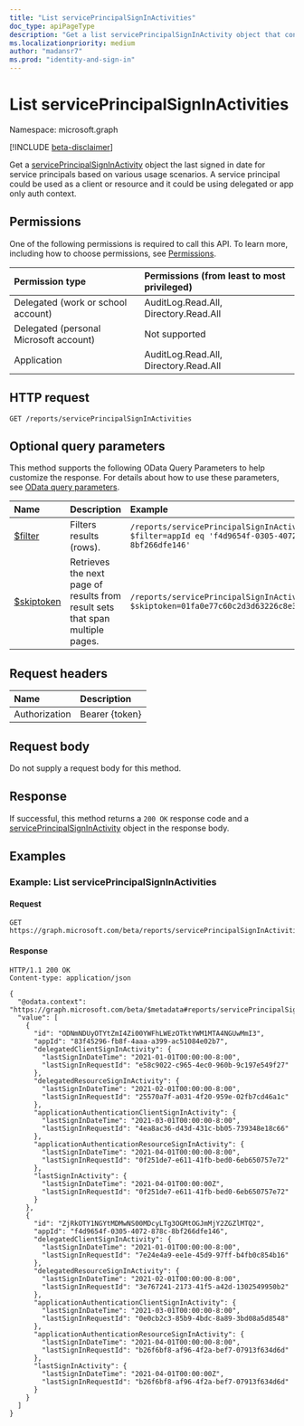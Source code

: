 ```yaml
---
title: "List servicePrincipalSignInActivities"
doc_type: apiPageType
description: "Get a list servicePrincipalSignInActivity object that contains sign-in activity information for service principals in Azure Active Directory tenant."
ms.localizationpriority: medium
author: "madansr7"
ms.prod: "identity-and-sign-in"
---
```



# List servicePrincipalSignInActivities

Namespace: microsoft.graph

[!INCLUDE [beta-disclaimer](../../includes/beta-disclaimer.md)]

Get a [servicePrincipalSignInActivity](../resources/servicePrincipalSignInActivity.md) object the last signed in date for service principals based on various usage scenarios. A service principal could be used as a client or resource and it could be using delegated or app only auth context.

## Permissions

One of the following permissions is required to call this API. To learn more, including how to choose permissions, see [Permissions](/graph/permissions-reference).

| Permission type                        | Permissions (from least to most privileged) |
| :------------------------------------- | :------------------------------------------ |
| Delegated (work or school account)     | AuditLog.Read.All, Directory.Read.All       |
| Delegated (personal Microsoft account) | Not supported                               |
| Application                            | AuditLog.Read.All, Directory.Read.All       |


## HTTP request

<!-- { "blockType": "ignored" } -->
```http
GET /reports/servicePrincipalSignInActivities
```

## Optional query parameters

This method supports the following OData Query Parameters to help customize the response. For details about how to use these parameters, see [OData query parameters](/graph/query-parameters).

| Name                                                      | Description                                                                   | Example                                                                                             |
| :-------------------------------------------------------- | :---------------------------------------------------------------------------- | :-------------------------------------------------------------------------------------------------- |
| [$filter](/graph/query-parameters#filter-parameter)       | Filters results (rows).                                                       | `/reports/servicePrincipalSignInActivities?$filter=appId eq 'f4d9654f-0305-4072-878c-8bf266dfe146'` |
| [$skiptoken](/graph/query-parameters#skiptoken-parameter) | Retrieves the next page of results from result sets that span multiple pages. | `/reports/servicePrincipalSignInActivities?$skiptoken=01fa0e77c60c2d3d63226c8e3294c860__1`          |


## Request headers

| Name          | Description    |
| :------------ | :------------- |
| Authorization | Bearer {token} |

## Request body

Do not supply a request body for this method.

## Response

If successful, this method returns a `200 OK` response code and a [servicePrincipalSignInActivity](../resources/servicePrincipalSignInActivity.md) object in the response body.

## Examples

### Example: List servicePrincipalSignInActivities 

#### Request

```http
GET https://graph.microsoft.com/beta/reports/servicePrincipalSignInActivities
```

#### Response


```http
HTTP/1.1 200 OK
Content-type: application/json

{
  "@odata.context": "https://graph.microsoft.com/beta/$metadata#reports/servicePrincipalSignInActivities",
  "value": [
    {
      "id": "ODNmNDUyOTYtZmI4Zi00YWFhLWEzOTktYWM1MTA4NGUwMmI3",
      "appId": "83f45296-fb8f-4aaa-a399-ac51084e02b7",
      "delegatedClientSignInActivity": {
        "lastSignInDateTime": "2021-01-01T00:00:00-8:00",
        "lastSignInRequestId": "e58c9022-c965-4ec0-960b-9c197e549f27"
      },
      "delegatedResourceSignInActivity": {
        "lastSignInDateTime": "2021-02-01T00:00:00-8:00",
        "lastSignInRequestId": "25570a7f-a031-4f20-959e-02fb7cd46a1c"
      },
      "applicationAuthenticationClientSignInActivity": {
        "lastSignInDateTime": "2021-03-01T00:00:00-8:00",
        "lastSignInRequestId": "4ea8ac36-d43d-431c-bb05-739348e18c66"
      },
      "applicationAuthenticationResourceSignInActivity": {
        "lastSignInDateTime": "2021-04-01T00:00:00-8:00",
        "lastSignInRequestId": "0f251de7-e611-41fb-bed0-6eb650757e72"
      },
      "lastSignInActivity": {
        "lastSignInDateTime": "2021-04-01T00:00:00Z",
        "lastSignInRequestId": "0f251de7-e611-41fb-bed0-6eb650757e72"
      }
    },
    {
      "id": "ZjRkOTY1NGYtMDMwNS00MDcyLTg3OGMtOGJmMjY2ZGZlMTQ2",
      "appId": "f4d9654f-0305-4072-878c-8bf266dfe146",
      "delegatedClientSignInActivity": {
        "lastSignInDateTime": "2021-01-01T00:00:00-8:00",
        "lastSignInRequestId": "7e24e4a9-ee1e-45d9-97ff-b4fb0c854b16"
      },
      "delegatedResourceSignInActivity": {
        "lastSignInDateTime": "2021-02-01T00:00:00-8:00",
        "lastSignInRequestId": "3e767241-2173-41f5-a42d-1302549950b2"
      },
      "applicationAuthenticationClientSignInActivity": {
        "lastSignInDateTime": "2021-03-01T00:00:00-8:00",
        "lastSignInRequestId": "0e0cb2c3-85b9-4bdc-8a89-3bd08a5d8548"
      },
      "applicationAuthenticationResourceSignInActivity": {
        "lastSignInDateTime": "2021-04-01T00:00:00-8:00",
        "lastSignInRequestId": "b26f6bf8-af96-4f2a-bef7-07913f634d6d"
      },
      "lastSignInActivity": {
        "lastSignInDateTime": "2021-04-01T00:00:00Z",
        "lastSignInRequestId": "b26f6bf8-af96-4f2a-bef7-07913f634d6d"
      }
    }
  ]
}
```

